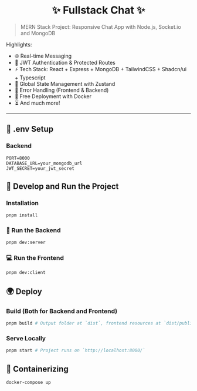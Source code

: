 <h1 align="center">✨ Fullstack Chat ✨</h1>

> MERN Stack Project: Responsive Chat App with Node.js, Socket.io and MongoDB

Highlights:

- 🌐 Real-time Messaging
- 🔐 JWT Authentication & Protected Routes
- ⚡ Tech Stack: React + Express + MongoDB + TailwindCSS + Shadcn/ui + Typescript
- 🧠 Global State Management with Zustand
- 🚨 Error Handling (Frontend & Backend)
- 🚀 Free Deployment with Docker
- ⏳ And much more!

---

## 🧪 .env Setup

### Backend

```
PORT=8000
DATABASE_URL=your_mongodb_url
JWT_SECRET=your_jwt_secret
```

## 🎯 Develop and Run the Project

### Installation

```sh
pnpm install
```

### 🔧 Run the Backend

```sh
pnpm dev:server
```

### 💻 Run the Frontend

```sh
pnpm dev:client
```

## 🌍 Deploy

### Build (Both for Backend and Frontend)

```sh
pnpm build # Output folder at `dist`, frontend resources at `dist/public`
```

### Serve Locally

```sh
pnpm start # Project runs on `http://localhost:8000/`
```

## 🐳 Containerizing

```sh
docker-compose up
```
